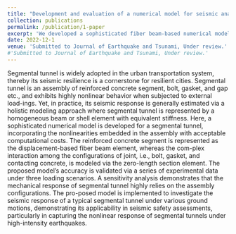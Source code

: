 ```yaml
---
title: "Development and evaluation of a numerical model for seismic analysis of segmental tunnels"
collection: publications
permalink: /publication/1-paper
excerpt: 'We developed a sophisticated fiber beam-based numerical model for a segmental tunnel, incorporating the non-linearities embedded in the assembly with acceptable computational costs. The proposed model’s accuracy is validated via a series of experimental data under three loading scenarios. A sensitivity analysis demonstrates that the mechanical response of segmental tunnel highly relies on the assembly configurations. The proposed model is implemented to investigate the seismic response of a typical segmental tunnel under various ground motions, demonstrating its applicability in seismic safety assessments, particularly in capturing the nonlinear response of segmental tunnels under high-intensity earthquakes.'
date: 2022-12-1
venue: 'Submitted to Journal of Earthquake and Tsunami, Under review.'
#'Submitted to Journal of Earthquake and Tsunami, Under review.'
---
```

Segmental tunnel is widely adopted in the urban transportation system, thereby its seismic resilience is a cornerstone for resilient cities. Segmental tunnel is an assembly of reinforced concrete segment, bolt, gasket, and gap etc., and exhibits highly nonlinear behavior when subjected to external load-ings. Yet, in practice, its seismic response is generally estimated via a holistic modeling approach where segmental tunnel is represented by a homogeneous beam or shell element with equivalent stiffness. Here, a sophisticated numerical model is developed for a segmental tunnel, incorporating the nonlinearities embedded in the assembly with acceptable computational costs. The reinforced concrete segment is represented as the displacement-based fiber beam element, whereas the com-plex interaction among the configurations of joint, i.e., bolt, gasket, and contacting concrete, is modeled via the zero-length section element. The proposed model’s accuracy is validated via a series of experimental data under three loading scenarios. A sensitivity analysis demonstrates that the mechanical response of segmental tunnel highly relies on the assembly configurations. The pro-posed model is implemented to investigate the seismic response of a typical segmental tunnel under various ground motions, demonstrating its applicability in seismic safety assessments, particularly in capturing the nonlinear response of segmental tunnels under high-intensity earthquakes.